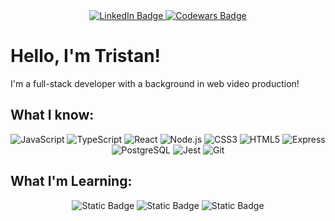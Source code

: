 <div align="center">
  <a href="https://www.linkedin.com/in/tristan-roscorla-16961326b/">
    <img src="https://img.shields.io/badge/LinkedIn-blue?style=for-the-badge&logo=linkedin&logoColor=white" alt="LinkedIn Badge"/>
  </a>
  <a href="https://www.codewars.com/users/TrisRosco">
    <img src="https://img.shields.io/badge/codewars-red?style=for-the-badge&logo=codewars&logoColor=white" alt="Codewars Badge"/>
  </a>
</div>

# Hello, I'm Tristan!

I'm a full-stack developer with a background in web video production!

## What I know:

<div align="center">
  <img alt="JavaScript" src="https://img.shields.io/badge/-JavaScript-494949?style=flat-square&logo=javascript">
  <img alt="TypeScript" src="https://img.shields.io/badge/-TypeScript-494949?style=flat-square&logo=typescript">
  <img alt="React" src="https://img.shields.io/badge/-React-494949?style=flat-square&logo=React">
  <img alt="Node.js" src="https://img.shields.io/badge/-Node-494949?style=flat-square&logo=node.js">
  <img alt="CSS3" src="https://img.shields.io/badge/-CSS%203-494949?style=flat-square&logo=css3">
  <img alt="HTML5" src="https://img.shields.io/badge/-HTML%205-494949?style=flat-square&logo=html5">
  <img alt="Express" src="https://img.shields.io/badge/-Express-494949?style=flat-square&logo=express">
  <img alt="PostgreSQL" src="https://img.shields.io/badge/-PostgreSQL-494949?style=flat-square&logo=postgresql">
  <img alt="Jest" src="https://img.shields.io/badge/-Jest-494949?style=flat-square&logo=Jest">
  <img alt="Git" src="https://img.shields.io/badge/-Git-494949?style=flat-square&logo=git">
</div>

## What I'm Learning:
<div align="center">
  <img alt="Static Badge" src="https://img.shields.io/badge/-C%23-494949?style=flat-square&logo=Csharp">
  <img alt="Static Badge" src="https://img.shields.io/badge/-C++-494949?style=flat-square&logo=Cplusplus">
  <img alt="Static Badge" src="https://img.shields.io/badge/-AWS-494949?style=flat-square&logo=amazonaws">
</div>


<!-- 
[![Anurag's GitHub stats](https://github-readme-stats.vercel.app/api?username=trisrosco&count_private=truea&show_icons=true&theme=tokyonight)](https://github.com/anuraghazra/github-readme-stats)


**TrisRosco/TrisRosco** is a ✨ _special_ ✨ repository because its `README.md` (this file) appears on your GitHub profile.

Here are some ideas to get you started:

- 🔭 I’m currently working on ...
- 🌱 I’m currently learning ...
- 👯 I’m looking to collaborate on ...
- 🤔 I’m looking for help with ...
- 💬 Ask me about ...
- 📫 How to reach me: ...
- 😄 Pronouns: ...
- ⚡ Fun fact: ...
-->
